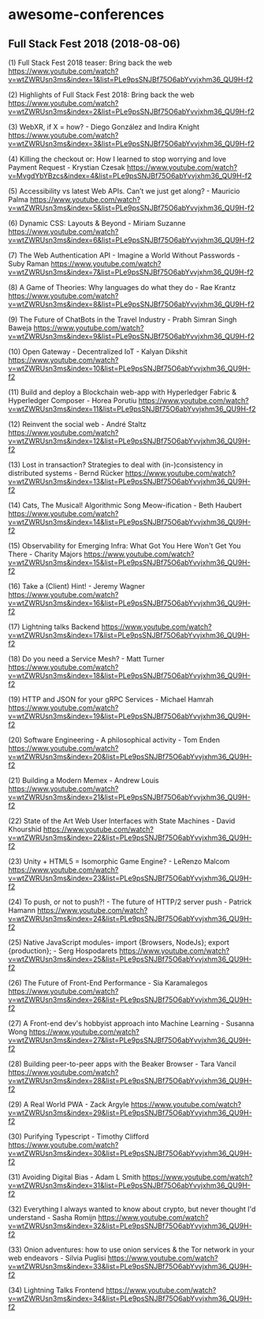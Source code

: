 # awesome-conferences

## Full Stack Fest 2018 (2018-08-06)
(1) Full Stack Fest 2018 teaser: Bring back the web
https://www.youtube.com/watch?v=wtZWRUsn3ms&index=1&list=PLe9psSNJBf75O6abYvvjxhm36_QU9H-f2

(2) Highlights of Full Stack Fest 2018: Bring back the web
https://www.youtube.com/watch?v=wtZWRUsn3ms&index=2&list=PLe9psSNJBf75O6abYvvjxhm36_QU9H-f2

(3) WebXR, if X = how? - Diego González and Indira Knight
https://www.youtube.com/watch?v=wtZWRUsn3ms&index=3&list=PLe9psSNJBf75O6abYvvjxhm36_QU9H-f2

(4) Killing the checkout or: How I learned to stop worrying and love Payment Request - Krystian Czesak
https://www.youtube.com/watch?v=MvgdYbYBzcs&index=4&list=PLe9psSNJBf75O6abYvvjxhm36_QU9H-f2

(5) Accessibility vs latest Web APIs. Can’t we just get along? - Mauricio Palma
https://www.youtube.com/watch?v=wtZWRUsn3ms&index=5&list=PLe9psSNJBf75O6abYvvjxhm36_QU9H-f2

(6) Dynamic CSS: Layouts & Beyond - Miriam Suzanne
https://www.youtube.com/watch?v=wtZWRUsn3ms&index=6&list=PLe9psSNJBf75O6abYvvjxhm36_QU9H-f2

(7) The Web Authentication API - Imagine a World Without Passwords - Suby Raman
https://www.youtube.com/watch?v=wtZWRUsn3ms&index=7&list=PLe9psSNJBf75O6abYvvjxhm36_QU9H-f2

(8) A Game of Theories: Why languages do what they do - Rae Krantz
https://www.youtube.com/watch?v=wtZWRUsn3ms&index=8&list=PLe9psSNJBf75O6abYvvjxhm36_QU9H-f2

(9) The Future of ChatBots in the Travel Industry - Prabh Simran Singh Baweja
https://www.youtube.com/watch?v=wtZWRUsn3ms&index=9&list=PLe9psSNJBf75O6abYvvjxhm36_QU9H-f2

(10) Open Gateway - Decentralized IoT - Kalyan Dikshit
https://www.youtube.com/watch?v=wtZWRUsn3ms&index=10&list=PLe9psSNJBf75O6abYvvjxhm36_QU9H-f2

(11) Build and deploy a Blockchain web-app with Hyperledger Fabric & Hyperledger Composer - Horea Porutiu
https://www.youtube.com/watch?v=wtZWRUsn3ms&index=11&list=PLe9psSNJBf75O6abYvvjxhm36_QU9H-f2

(12) Reinvent the social web - André Staltz
https://www.youtube.com/watch?v=wtZWRUsn3ms&index=12&list=PLe9psSNJBf75O6abYvvjxhm36_QU9H-f2

(13) Lost in transaction? Strategies to deal with (in-)consistency in distributed systems - Bernd Rücker
https://www.youtube.com/watch?v=wtZWRUsn3ms&index=13&list=PLe9psSNJBf75O6abYvvjxhm36_QU9H-f2

(14) Cats, The Musical! Algorithmic Song Meow-ification - Beth Haubert
https://www.youtube.com/watch?v=wtZWRUsn3ms&index=14&list=PLe9psSNJBf75O6abYvvjxhm36_QU9H-f2

(15) Observability for Emerging Infra: What Got You Here Won't Get You There - Charity Majors
https://www.youtube.com/watch?v=wtZWRUsn3ms&index=15&list=PLe9psSNJBf75O6abYvvjxhm36_QU9H-f2

(16) Take a (Client) Hint! - Jeremy Wagner
https://www.youtube.com/watch?v=wtZWRUsn3ms&index=16&list=PLe9psSNJBf75O6abYvvjxhm36_QU9H-f2

(17) Lightning talks Backend
https://www.youtube.com/watch?v=wtZWRUsn3ms&index=17&list=PLe9psSNJBf75O6abYvvjxhm36_QU9H-f2

(18) Do you need a Service Mesh? - Matt Turner
https://www.youtube.com/watch?v=wtZWRUsn3ms&index=18&list=PLe9psSNJBf75O6abYvvjxhm36_QU9H-f2

(19) HTTP and JSON for your gRPC Services - Michael Hamrah
https://www.youtube.com/watch?v=wtZWRUsn3ms&index=19&list=PLe9psSNJBf75O6abYvvjxhm36_QU9H-f2

(20) Software Engineering - A philosophical activity - Tom Enden
https://www.youtube.com/watch?v=wtZWRUsn3ms&index=20&list=PLe9psSNJBf75O6abYvvjxhm36_QU9H-f2

(21) Building a Modern Memex - Andrew Louis
https://www.youtube.com/watch?v=wtZWRUsn3ms&index=21&list=PLe9psSNJBf75O6abYvvjxhm36_QU9H-f2

(22) State of the Art Web User Interfaces with State Machines - David Khourshid
https://www.youtube.com/watch?v=wtZWRUsn3ms&index=22&list=PLe9psSNJBf75O6abYvvjxhm36_QU9H-f2

(23) Unity + HTML5 = Isomorphic Game Engine? - LeRenzo Malcom
https://www.youtube.com/watch?v=wtZWRUsn3ms&index=23&list=PLe9psSNJBf75O6abYvvjxhm36_QU9H-f2

(24) To push, or not to push?! - The future of HTTP/2 server push - Patrick Hamann
https://www.youtube.com/watch?v=wtZWRUsn3ms&index=24&list=PLe9psSNJBf75O6abYvvjxhm36_QU9H-f2

(25) Native JavaScript modules- import {Browsers, NodeJs}; export {production}; - Serg Hospodarets
https://www.youtube.com/watch?v=wtZWRUsn3ms&index=25&list=PLe9psSNJBf75O6abYvvjxhm36_QU9H-f2

(26) The Future of Front-End Performance - Sia Karamalegos
https://www.youtube.com/watch?v=wtZWRUsn3ms&index=26&list=PLe9psSNJBf75O6abYvvjxhm36_QU9H-f2

(27) A Front-end dev's hobbyist approach into Machine Learning - Susanna Wong
https://www.youtube.com/watch?v=wtZWRUsn3ms&index=27&list=PLe9psSNJBf75O6abYvvjxhm36_QU9H-f2

(28) Building peer-to-peer apps with the Beaker Browser - Tara Vancil
https://www.youtube.com/watch?v=wtZWRUsn3ms&index=28&list=PLe9psSNJBf75O6abYvvjxhm36_QU9H-f2

(29) A Real World PWA - Zack Argyle
https://www.youtube.com/watch?v=wtZWRUsn3ms&index=29&list=PLe9psSNJBf75O6abYvvjxhm36_QU9H-f2

(30) Purifying Typescript - Timothy Clifford
https://www.youtube.com/watch?v=wtZWRUsn3ms&index=30&list=PLe9psSNJBf75O6abYvvjxhm36_QU9H-f2

(31) Avoiding Digital Bias - Adam L Smith
https://www.youtube.com/watch?v=wtZWRUsn3ms&index=31&list=PLe9psSNJBf75O6abYvvjxhm36_QU9H-f2

(32) Everything I always wanted to know about crypto, but never thought I'd understand - Sasha Romijn
https://www.youtube.com/watch?v=wtZWRUsn3ms&index=32&list=PLe9psSNJBf75O6abYvvjxhm36_QU9H-f2

(33) Onion adventures: how to use onion services & the Tor network in your web endeavors - Silvia Puglisi
https://www.youtube.com/watch?v=wtZWRUsn3ms&index=33&list=PLe9psSNJBf75O6abYvvjxhm36_QU9H-f2

(34) Lightning Talks Frontend
https://www.youtube.com/watch?v=wtZWRUsn3ms&index=34&list=PLe9psSNJBf75O6abYvvjxhm36_QU9H-f2
